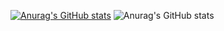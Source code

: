 [![Anurag's GitHub stats](https://github-readme-stats.vercel.app/api?username=UMMAN2005)](https://github.com/anuraghazra/github-readme-stats)
![Anurag's GitHub stats](https://github-readme-stats.vercel.app/api?username=anuraghazra&show_icons=true)
